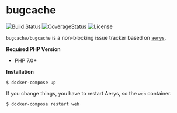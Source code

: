 # bugcache

[![Build Status](https://img.shields.io/travis/bugcache/bugcache/master.svg?style=flat-square)](https://travis-ci.org/bugcache/bugcache)
[![CoverageStatus](https://img.shields.io/coveralls/bugcache/bugcache/master.svg?style=flat-square)](https://coveralls.io/github/bugcache/bugcache?branch=master)
![License](https://img.shields.io/badge/license-MIT-blue.svg?style=flat-square)


`bugcache/bugcache` is a non-blocking issue tracker based on [`aerys`](https://github.com/amphp/aerys).

**Required PHP Version**

- PHP 7.0+

**Installation**

```
$ docker-compose up
```

If you change things, you have to restart Aerys, so the `web` container.

```
$ docker-compose restart web
```
